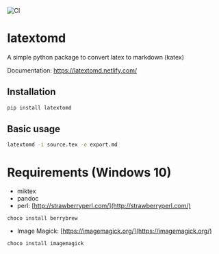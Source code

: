 ![CI](https://github.com/DavidCouronne/latextomd/workflows/CI/badge.svg)

# latextomd

A simple python package to convert latex to markdown (katex)

Documentation: https://latextomd.netlify.com/

## Installation

```bash
pip install latextomd
```

## Basic usage

```bash
latextomd -i source.tex -o export.md
```

# Requirements (Windows 10)

- miktex
- pandoc
- perl: [http://strawberryperl.com/](http://strawberryperl.com/)

```{bash}
choco install berrybrew
```

- Image Magick: [https://imagemagick.org/](https://imagemagick.org/)

```{bash}
choco install imagemagick
```
